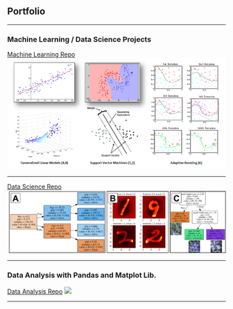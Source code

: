 ## Portfolio

---

### Machine Learning / Data Science Projects 

[Machine Learning Repo](https://github.com/sparshtiwari/MachineLearning)
<img src="images/ML.png?raw=true"/>

---
[Data Science Repo](https://github.com/sparshtiwari/DeepLearning)
<img src="images/titanic and mnist.png?raw=true"/>

---
### Data Analysis with Pandas and Matplot Lib.

[Data Analysis Repo](https://github.com/sparshtiwari/DataAnalysis)
<img src="images/dummy_thumbnail.jpg?raw=true"/>

---

<!--
- [Project 1 Title](http://example.com/)
- [Project 2 Title](http://example.com/)
- [Project 3 Title](http://example.com/)
- [Project 4 Title](http://example.com/)
- [Project 5 Title](http://example.com/)

---




---
-->
<!-- Remove above link if you don't want to attibute -->
